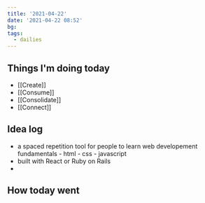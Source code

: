 ```yaml
---
title: '2021-04-22'
date: '2021-04-22 08:52'
bg:
tags:
  - dailies
---
```


## Things I'm doing today

- [[Create]]
- [[Consume]]
- [[Consolidate]]
- [[Connect]]

## Idea log

- a spaced repetition tool for people to learn web developement fundamentals - html - css - javascript
- built with React or Ruby on Rails
-

## How today went
